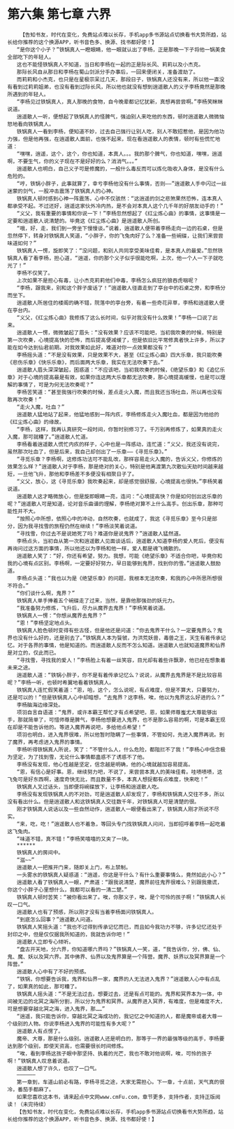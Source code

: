# 第六集 第七章 六界
        【告知书友，时代在变化，免费站点难以长存，手机app多书源站点切换看书大势所趋，站长给你推荐的这个换源APP，听书音色多、换源、找书都好使！】
       “是你这个小子？”铁锅真人一瞪眼睛，他一眼就认出了李杨，正是那晚一下子将他一锅美食全部吃下的年轻人。
       这也不能怪铁锅真人不知道，当日和李杨在一起的正是际长风、莉莉以及小杰克。
       那际长风自从那日和李杨在蜀山剑派分手办事后，一回来便闭关，准备渡劫了。
       而莉莉和小杰克，也只是在星极宗呆过几天，那段日子，铁锅真人还没有来，所以他一直没有看到过莉莉姐弟，也没有看到过际长风，所以他也就没有想到逍遥散人的义子李杨竟然是那晚所遇到的年轻人。
       “李杨见过铁锅真人，真人那晚的食物，自今晚辈都记忆犹新，真想再尝尝啊。”李杨笑眯眯说道。
       逍遥散人一听，便想起了铁锅真人的怪脾气，强迫别人来吃他的东西，顿时逍遥散人微微恼怒地看向铁锅真人。
       铁锅真人一看到李杨，便知道不妙，过去自己强行让别人吃，别人不敢招惹他，是因为他功力强，但是他再强，在逍遥散人面前，也强不起来，现在看逍遥散人的表情，顿时有些慌忙地道：
       “嘿嘿，逍遥，这个，这个，你也知道，本真人。。。我的那个脾气，你也知道，嘿嘿，逍遥啊，不要生气，你的义子现在不是好好的么？消消气。。。”
       逍遥散人也明白，自己义子可是修魔的，一般什么毒反而可以炼化吸收入身体，是没有什么危险的。
       “哼，铁锅小胖子，此事就算了，幸亏李杨他没有什么事情，否则——”逍遥散人手中闪过一丝迷蒙的剑气，一股冲击震荡了铁锅真人的心神。
       铁锅真人顿时感到心神一阵震荡，心中不仅骇然：“这逍遥的剑之悲煞果然恐怖，连本真人都承受不起。不过还好，逍遥这家伙外冷内热，是不会对本真人这个几千年的好朋友动手的！”
       “义父，我有重要的事情和你说一下！”李杨忽然想起了《红尘炼心曲》的事情，这事情是一定要和逍遥散人说清楚的。毕竟这《红尘炼心曲》是逍遥散人所创。
       “哦，好，走，我们到一旁坐下慢慢谈。”说着，逍遥散人便带着李杨走向一边的石桌，但是忽然停下，转身对铁锅真人笑道，“小胖子，你的飞兔肉好了么？准备一些碗碟，让我们来尝尝味道如何？”
       铁锅真人一愣，旋即笑了：“没问题，和别人共同享受美味佳肴，是本真人的最爱。”忽然铁锅真人看了看李杨，担心道，“逍遥，你的那个义子似乎很能吃啊，上次，他一个人一下子就吃光了！”
       李杨不仅笑了。
       上次如果不是担心有毒，让小杰克莉莉他们中毒，李杨怎么疯狂的狼吞虎咽呢？
       “李杨，跟我来，别和这个胖子废话了！”逍遥散人径直走到了亭台中的石桌之旁，和李杨分而坐下。
       逍遥散人所居住的楼阁的确不错，院落中的亭台旁，有着一些奇花异草，李杨和逍遥散人便在亭台内。
       “义父，《红尘炼心曲》我修炼了这么长时间，似乎对我没有什么效果！”李杨一口说了出来。
       逍遥散人一愣，微微皱起了眉头：“没有效果？应该不可能吧，当初我吹奏的时候，特别是第一次吹奏，心境提高快的恐怖，而后提高便减缓了，但是依旧比平常修真者快上许多，所以才能在如今达到仙君前期。对我效果如此好，难道对你一点效果都没有？”
       李杨摇头道：“不是没有效果，只是效果不大，甚至《红尘炼心曲》四大乐章，我只能吹奏《悲伤乐章》《快乐乐章》，而后面两大乐章，我实在无法吹奏下去。”
       逍遥散人眉头深深皱起，困惑道：“不应该吧，当初我吹奏的时候，《绝望乐章》和《追忆乐章》对于心境的提高最是有效，如果你连这两大乐章都无法吹奏，那心境提高缓慢，也是可以理解的事情了，可是为何无法吹奏呢？”
       李杨苦笑道：“甚至我强行吹奏的时候，差点走火入魔，而且我还当场吐血，所以再也没有敢再次吹奏！”
       “走火入魔，吐血？”
       逍遥散人猛地站了起来，他猛地感到一阵内疚，李杨修炼走火入魔吐血，都是因为他给的《红尘炼心曲》的缘故。
       “李杨，这样，我再认真研究一段时间，你暂时别修习了。千万别再修炼了，如果真的走火入魔，那可就糟了。”逍遥散人忙道。
       李杨看着逍遥散人慌忙内疚的样子，心中也是一阵感动，连忙道：“义父，我还没有说完，虽然那次吐血了，但是后来，我自己却创出了一乐章——《寻觅乐章》。”
       “寻觅乐章？李杨啊，这修炼功法可不能乱改，那样容易走火入魔的，告诉义父，你修炼的效果怎么样？”逍遥散人对于李杨，那是绝对的关心，特别是他离渡第九次散仙天劫时间越来越短，一旦他飞升，那他和李杨差不多便没有相聚日子了。
       “义父，放心，这《寻觅乐章》我吹奏起来，却是感觉很舒服，心境提高也很快。”李杨笑着说道。
       逍遥散人这才略微放心，但是旋即眼睛一亮，连问：“心境提高快？你是如何创出这乐章的呢？”逍遥散人可是知道，论对音乐曲谱的理解，李杨绝对算不上什么高手。创出乐章，那种可能性并不大。
       “按照心中所想，依照心中的冲动，自然吹奏，也就成了，我这《寻觅乐章》至今只是部分，因为我寻找雪的旅程仍然在继续！”李杨淡笑着说道。
       “寻找雪，你过去不是说她死了吗？难道你是说鬼界？”逍遥散人猛然道。
       李杨点头，当初自从第一次和逍遥散人见面谈话后，逍遥散人知道李杨的爱人死后，便没有再询问过这方面的事情，所以他还以为李杨和他一样，爱人都是魂飞魄散的。
       逍遥散人笑了：“好，你还有希望，努力。我想，可能《绝望乐章》不适合你吧，毕竟你和我的心境有点区别。李杨啊，一定要好好努力，早日能够到鬼界，找到你的雪。”逍遥散人鼓励道。
       李杨点头道：“我也以为是《绝望乐章》的问题，我根本无法吹奏，和我的心中所思所想很不符合。”
       “你们谈什么啊，鬼界？”
       铁锅真人单手捧着五个碗碟走了过来，当然，是靠他那强劲的妖元力。
       “我准备努力修炼，飞升后，尽力从魔界去鬼界！”李杨笑着说道。
       铁锅真人一愣：“你想从魔界去鬼界？”
       “恩！”李杨坚定地点头。
       铁锅真人脸色顿时变得有些古怪，但是他还是问道：“你去鬼界干什么？一定要鬼界么？鬼界也没有什么好的，还是别去了。”铁锅真人本为餮虢，为洪荒妖兽，毒兽之王，天生有着传承记忆。对于各界的事情，他是知道的。而逍遥散人反而不怎么知道。逍遥散人也就知道魔界和仙界是对立的，仅此而已。
       “寻找雪，寻找我的爱人！”李杨脸上有着一丝笑容，目光却有着些许飘渺，他已经在想象着未来之途。
       逍遥散人道：“铁锅小胖子，你不是有着传承记忆么？说说，从魔界去鬼界是不是比较容易呢？”李杨一听，也顿时希翼地看着铁锅真人。
       铁锅真人连忙假笑着道：“恩，哈，这个，怎么说呢，有点难度，但是不算大，只要努力，还是可以的！”但是铁锅真人心中却暗想，“去鬼界？这李杨，唉，他以为鬼界这么好进的么？”
       李杨脑海边缘深处。
       项羽自言自语道：“鬼界，或许本霸王帮忙才有点希望吧，恩，如果师尊蚩尤大尊能够出手，那就简单了，可惜师尊是脾气，李杨他想要进入鬼界，也不是那么容易的啊，可是本霸王现在却是不能告诉他的。等进入魔界再说吧，多给他点希望！”
       项羽也明白，进入鬼界很难，所以他暂时隐瞒了一些事情，不管如何，先进入魔界再说。到了魔界，再考虑进入鬼界的事情。
       李杨听得铁锅真人所说，笑了：“不管什么人，什么危险，都阻拦不了我！”李杨心中信念极为坚定，为了找到雪，无论什么事情都蛊惑不了诱惑不了他。
       李杨没有发现，他心性越是坚定，信念越是明确，他的心境就越加容易提高。
       “恩，有信心是好事。恩，继续努力吧，不说了，来尝尝本真人的美味佳肴。哇啧啧啧，这飞兔可是好东西啊，速度奇快无比，而且数量不多，本真人想捉都有点难度，快来吃！”
       铁锅真人叉过话头，当即便将碗碟放下，让李杨和逍遥散人吃。
       李杨没有发现铁锅真人的不对劲，可是逍遥散人却发现了，李杨和铁锅真人交往不多，所以没有看出什么。但是逍遥散人和这铁锅真人交往数千年，对铁锅真人可是清楚的很。
       刚才铁锅真人说话以及一些自然动作，逍遥散人一眼便看出来了，铁锅真人刚才所说不尽实。
       “来，吃，吃！”逍遥散人也不着急，等回头专门找铁锅真人问问，当即招呼着李杨一起吃着这飞兔肉。
       “味道不错，真不错！”李杨笑嘻嘻的又夹了一块。
       ******
       铁锅真人的房间中。
       “滋~~”
       逍遥散人一把推开门来，随即关上门，布上禁制。
       一头雾水的铁锅真人疑惑道：“逍遥，你这是干什么？有什么重要事情么，竟然如此小心？”
       逍遥散人看了铁锅真人一眼，严肃道：“跟我说清楚，魔界前往鬼界很难么？别跟我撒谎，你这个小胖子心里想什么，我都可以看的一清二楚。”
       铁锅真人顿时苦笑：“被你看出来了。唉，你那义子，唉，是个可怜的孩子啊！”铁锅真人长叹一口气。
       逍遥散人也有了预感，所以刚才没有当着李杨面问铁锅真人。
       “到底怎么回事？”逍遥散人问道。
       铁锅真人笑摇头道：“我也不过得到传承记忆而已，而且如今我功力不够，许多记忆还处于封印之中，但是仅仅据我所知道的，我就告诉你吧！”
       逍遥散人立即专心倾听。
       “盘古开天地，分六界，你知道哪六界吗？”铁锅真人一笑，道，“我告诉你，分，佛、仙、鬼、魔、妖以及冥六界。其中佛界、仙界以及鬼界算是一个阵营。魔界、妖界以及冥界算是一个阵营。”
       逍遥散人心中有了不好的预感。
       “铁锅，你想要告诉我，鬼界和仙界一家，魔界的人无法进入鬼界？”逍遥散人心中有点乱了，如果真的如此，那可糟了。
       铁锅真人摇头道：“不是无法过去，想要过去，还是有点可能的。鬼界和冥界本为一体，中间被无边的北冥之海所分割，所以分为鬼界和冥界。从魔界进入冥界，有难度，但是难度不大，可是想要穿越北冥之海，进入鬼界，那……”
       “逍遥，我只能告诉你，穿越北冥之海成功的，我记忆之中知道的人，都是魔帝或者大尊一个级别的人物。你说李杨进入鬼界的可能性有多大呢？”
       逍遥散人有点愣了。
       魔帝、大尊，那是什么级别。逍遥散人还是明白的，那等于一界的最强等级的高手，李杨要达到那个级别，即使天资高，也需要很长时间修炼。
       “唉，看到李杨这孩子眼中那坚持、执着的光芒，我也不敢对他说啊，唉，可怜的孩子啊！”铁锅真人叹息着说道。
       逍遥散人想了许久，也叹了一口气。
       ——————
       第一章到，车道山前必有路，李杨寻觅之途，大家无需担心。下一章，十点前，天气真的很冷，番茄手都麻了。
       如果您喜欢这本书，请来起点中文网www.cmFu.com，章节更多，支持作者，支持正版阅读！（未完待续）
       【告知书友，时代在变化，免费站点难以长存，手机app多书源站点切换看书大势所趋，站长给你推荐的这个换源APP，听书音色多、换源、找书都好使！】